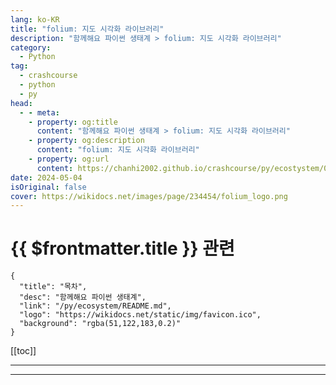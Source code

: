 ```yaml
---
lang: ko-KR
title: "folium: 지도 시각화 라이브러리"
description: "함께해요 파이썬 생태계 > folium: 지도 시각화 라이브러리"
category:
  - Python
tag: 
  - crashcourse
  - python
  - py
head:
  - - meta:
    - property: og:title
      content: "함께해요 파이썬 생태계 > folium: 지도 시각화 라이브러리"
    - property: og:description
      content: "folium: 지도 시각화 라이브러리"
    - property: og:url
      content: https://chanhi2002.github.io/crashcourse/py/ecostystem/04/folium.html
date: 2024-05-04
isOriginal: false
cover: https://wikidocs.net/images/page/234454/folium_logo.png
---
```


# {{ $frontmatter.title }} 관련

```component VPCard
{
  "title": "목차",
  "desc": "함께해요 파이썬 생태계",
  "link": "/py/ecosystem/README.md",
  "logo": "https://wikidocs.net/static/img/favicon.ico",
  "background": "rgba(51,122,183,0.2)"
}
```

[[toc]]

---

<SiteInfo
  name="folium: 지도 시각화 라이브러리 | WikiDocs"
  desc="함께해요 파이썬 생태계"
  url="https://wikidocs.net/234454"
  logo="https://wikidocs.net/static/img/favicon.ico"
  preview="https://wikidocs.net/images/page/234454/folium_logo.png"/>

<!-- TODO: 작성 -->

---
